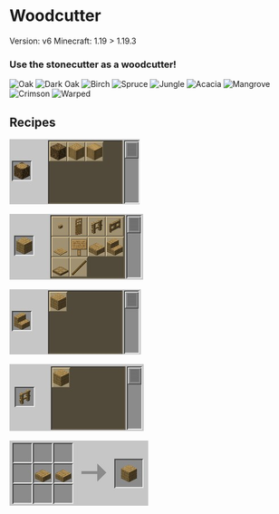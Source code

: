 # Woodcutter

Version: v6
Minecraft: 1.19 > 1.19.3


### **Use the stonecutter as a woodcutter!**
![Oak](https://download.topazdev.fr/projets/datapack/curi-woodcutter/buche_chene-32.png)
![Dark Oak](https://download.topazdev.fr/projets/datapack/curi-woodcutter/buche_chene_noir-32.png)
![Birch](https://download.topazdev.fr/projets/datapack/curi-woodcutter/buche_bouleau-32.png)
![Spruce](https://download.topazdev.fr/projets/datapack/curi-woodcutter/buche_sapin-32.png)
![Jungle](https://download.topazdev.fr/projets/datapack/curi-woodcutter/buche_acajou-32.png)
![Acacia](https://download.topazdev.fr/projets/datapack/curi-woodcutter/buche_acacia-32.png)
![Mangrove](https://download.topazdev.fr/projets/datapack/curi-woodcutter/buche_mangrove-32.png)
![Crimson](https://download.topazdev.fr/projets/datapack/curi-woodcutter/crimson_stem-32.png)
![Warped](https://download.topazdev.fr/projets/datapack/curi-woodcutter/warped_stem-32.png)

## Recipes

![Logs cutting](https://raw.githubusercontent.com/Azerxim/Bastion-CURI/main/woodcutter/images/logs.jpg)

![Planks cutting](https://raw.githubusercontent.com/Azerxim/Bastion-CURI/main/woodcutter/images/planks.jpg)

![Stairs to planks](https://raw.githubusercontent.com/Azerxim/Bastion-CURI/main/woodcutter/images/stairs.jpg)

![Fences to planks](https://raw.githubusercontent.com/Azerxim/Bastion-CURI/main/woodcutter/images/fences.jpg)

![Slabs to planks](https://raw.githubusercontent.com/Azerxim/Bastion-CURI/main/woodcutter/images/slabs.jpg)

